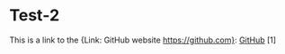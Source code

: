 # Test-2
This is a link to the {Link: GitHub website https://github.com}: [GitHub](https://google.com) [1]
